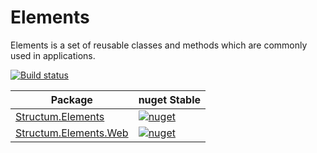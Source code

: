 # Elements
Elements is a set of reusable classes and methods which are commonly used in applications.

[![Build status](https://ci.appveyor.com/api/projects/status/2l5e8lboo4d60j2d?svg=true)](https://ci.appveyor.com/project/aespinoza/elements)

| Package | nuget Stable |
| ------- | ------------ |
| [Structum.Elements](https://www.nuget.org/packages/Structum.Elements/) | [![nuget](https://img.shields.io/badge/nuget-v1.0.0.17-blue.svg)](https://www.nuget.org/packages/Structum.Elements) |
| [Structum.Elements.Web](https://www.nuget.org/packages/Structum.Elements.Web/) | [![nuget](https://img.shields.io/badge/nuget-v1.0.0.17-blue.svg)](https://www.nuget.org/packages/Structum.Elements.Web) |
